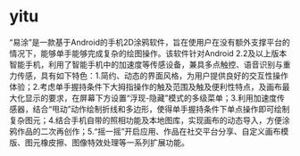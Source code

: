 yitu
====

“易涂”是一款基于Android的手机2D涂鸦软件，旨在使用户在没有额外支撑平台的情况下，能够单手能够完成复杂的绘图操作。该软件针对Android 2.2及以上版本智能手机，利用了智能手机中的加速度等传感设备，兼具多点触控、语音识别与重力传感，具有如下特色：1.简约、动态的界面风格，为用户提供良好的交互性操作体验；2.考虑单手握持条件下大拇指操作的触及范围及触及便利性特点，及画布最大化显示的要求，在屏幕下方设置“浮现-隐藏”模式的多级菜单；3.利用加速度传感器，结合“甩动”动作绘制折线和多边形，使得单手握持条件下单点操作即可绘制复杂图元；4.结合手机自带的照相功能及本地图库，实现画布的动态导入，方便涂鸦作品的二次再创作；5.“摇一摇”开启应用、作品在社交平台分享、自定义画布模版、图元橡皮擦、图像特效处理等一系列扩展功能。
